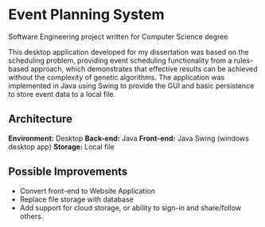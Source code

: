 Event Planning System
=====================

Software Engineering project written for Computer Science degree

This desktop application developed for my dissertation was based on the scheduling problem, providing event scheduling functionality from a rules-based approach, which demonstrates that effective results can be achieved without the complexity of genetic algorithms. The application was implemented in Java using Swing to provide the GUI and basic persistence to store event data to a local file.

## Architecture

**Environment:** Desktop
**Back-end:** Java
**Front-end:** Java Swing (windows desktop app)
**Storage:** Local file

## Possible Improvements
- Convert front-end to Website Application
- Replace file storage with database
- Add support for cloud storage, or ability to sign-in and share/follow others.
